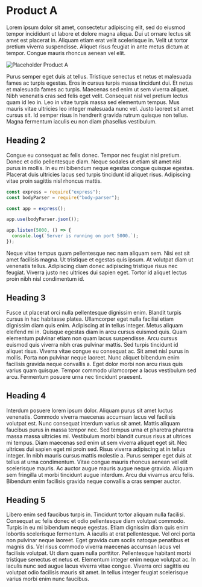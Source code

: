 # Product A

Lorem ipsum dolor sit amet, consectetur adipiscing elit, sed do eiusmod tempor incididunt ut labore et dolore magna aliqua. Dui ut ornare lectus sit amet est placerat in. Aliquam etiam erat velit scelerisque in. Velit ut tortor pretium viverra suspendisse. Aliquet risus feugiat in ante metus dictum at tempor. Congue mauris rhoncus aenean vel elit. 

![Placeholder Product A](https://placehold.co/600x400/png)

Purus semper eget duis at tellus. Tristique senectus et netus et malesuada fames ac turpis egestas. Eros in cursus turpis massa tincidunt dui. Et netus et malesuada fames ac turpis. Maecenas sed enim ut sem viverra aliquet. Nibh venenatis cras sed felis eget velit. Consequat nisl vel pretium lectus quam id leo in. Leo in vitae turpis massa sed elementum tempus. Mus mauris vitae ultricies leo integer malesuada nunc vel. Justo laoreet sit amet cursus sit. Id semper risus in hendrerit gravida rutrum quisque non tellus. Magna fermentum iaculis eu non diam phasellus vestibulum.

## Heading 2

Congue eu consequat ac felis donec. Tempor nec feugiat nisl pretium. Donec et odio pellentesque diam. Neque sodales ut etiam sit amet nisl purus in mollis. In eu mi bibendum neque egestas congue quisque egestas. Placerat duis ultricies lacus sed turpis tincidunt id aliquet risus. Adipiscing vitae proin sagittis nisl rhoncus mattis. 

```javascript
const express = require("express");
const bodyParser = require("body-parser");

const app = express();

app.use(bodyParser.json());

app.listen(5000, () => {
  console.log(`Server is running on port 5000.`);
});
```

Neque vitae tempus quam pellentesque nec nam aliquam sem. Nisi est sit amet facilisis magna. Ut tristique et egestas quis ipsum. At volutpat diam ut venenatis tellus. Adipiscing diam donec adipiscing tristique risus nec feugiat. Viverra justo nec ultrices dui sapien eget. Tortor id aliquet lectus proin nibh nisl condimentum id.

## Heading 3

Fusce ut placerat orci nulla pellentesque dignissim enim. Blandit turpis cursus in hac habitasse platea. Ullamcorper eget nulla facilisi etiam dignissim diam quis enim. Adipiscing at in tellus integer. Metus aliquam eleifend mi in. Quisque egestas diam in arcu cursus euismod quis. Quam elementum pulvinar etiam non quam lacus suspendisse. Arcu cursus euismod quis viverra nibh cras pulvinar mattis. Sed turpis tincidunt id aliquet risus. Viverra vitae congue eu consequat ac. Sit amet nisl purus in mollis. Porta non pulvinar neque laoreet. Nunc aliquet bibendum enim facilisis gravida neque convallis a. Eget dolor morbi non arcu risus quis varius quam quisque. Tempor commodo ullamcorper a lacus vestibulum sed arcu. Fermentum posuere urna nec tincidunt praesent.

## Heading 4

Interdum posuere lorem ipsum dolor. Aliquam purus sit amet luctus venenatis. Commodo viverra maecenas accumsan lacus vel facilisis volutpat est. Nunc consequat interdum varius sit amet. Mattis aliquam faucibus purus in massa tempor nec. Sed tempus urna et pharetra pharetra massa massa ultricies mi. Vestibulum morbi blandit cursus risus at ultrices mi tempus. Diam maecenas sed enim ut sem viverra aliquet eget sit. Nec ultrices dui sapien eget mi proin sed. Risus viverra adipiscing at in tellus integer. In nibh mauris cursus mattis molestie a. Purus semper eget duis at tellus at urna condimentum. Vitae congue mauris rhoncus aenean vel elit scelerisque mauris. Ac auctor augue mauris augue neque gravida. Aliquam sem fringilla ut morbi tincidunt augue interdum. Arcu dui vivamus arcu felis. Bibendum enim facilisis gravida neque convallis a cras semper auctor.

## Heading 5

Libero enim sed faucibus turpis in. Tincidunt tortor aliquam nulla facilisi. Consequat ac felis donec et odio pellentesque diam volutpat commodo. Turpis in eu mi bibendum neque egestas. Etiam dignissim diam quis enim lobortis scelerisque fermentum. A iaculis at erat pellentesque. Vel orci porta non pulvinar neque laoreet. Eget gravida cum sociis natoque penatibus et magnis dis. Vel risus commodo viverra maecenas accumsan lacus vel facilisis volutpat. Ut diam quam nulla porttitor. Pellentesque habitant morbi tristique senectus et netus et. Elementum integer enim neque volutpat ac. In iaculis nunc sed augue lacus viverra vitae congue. Viverra orci sagittis eu volutpat odio facilisis mauris sit amet. In tellus integer feugiat scelerisque varius morbi enim nunc faucibus.